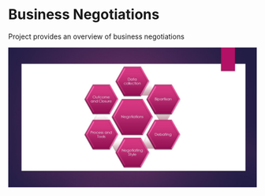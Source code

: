 # Business Negotiations

Project provides an overview of business negotiations 

![image](Negotiations.jpg)
